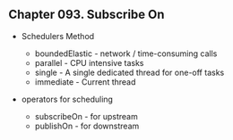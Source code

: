 
## Chapter 093. Subscribe On

* Schedulers Method
    * boundedElastic - network / time-consuming calls
    * parallel - CPU intensive tasks
    * single - A single dedicated thread for one-off tasks
    * immediate - Current thread

* operators for scheduling
    * subscribeOn - for upstream
    * publishOn - for downstream
